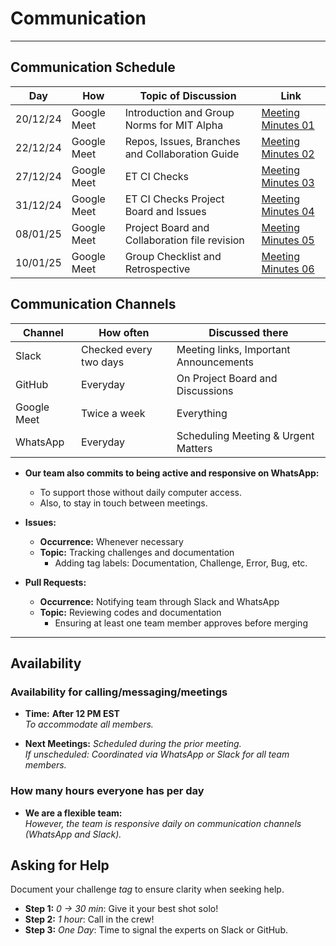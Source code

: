 # Communication

______________________________________________________________________

## Communication Schedule

<!-- markdownlint-disable MD013 MD004 -->

| **Day**   | **How**      | **Topic of Discussion**                  | **Link**                                      |
|-----------|--------------|------------------------------------------|----------------------------------------------|
| 20/12/24  | Google Meet  | Introduction and Group Norms for MIT Alpha | [Meeting Minutes 01](https://github.com/MIT-Emerging-Talent/ET6-foundations-group-28/blob/main/notes/meeting_minutes/01_meeting_minutes.md) |
| 22/12/24  | Google Meet  | Repos, Issues, Branches and Collaboration Guide | [Meeting Minutes 02](https://github.com/MIT-Emerging-Talent/ET6-foundations-group-28/blob/main/notes/meeting_minutes/02_meeting_minutes.md) |
| 27/12/24  | Google Meet  | ET CI Checks                              | [Meeting Minutes 03](https://github.com/MIT-Emerging-Talent/ET6-foundations-group-28/blob/main/notes/meeting_minutes/03_meeting_minutes.md) |
| 31/12/24  | Google Meet  | ET CI Checks Project Board and Issues     | [Meeting Minutes 04](https://github.com/MIT-Emerging-Talent/ET6-foundations-group-28/blob/main/notes/meeting_minutes/04_meeting_minutes.md) |
| 08/01/25  | Google Meet  | Project Board and Collaboration file revision | [Meeting Minutes 05](https://github.com/MIT-Emerging-Talent/ET6-foundations-group-28/blob/main/notes/meeting_minutes/05_meeting_minutes.md) |
| 10/01/25  | Google Meet  | Group Checklist and Retrospective         | [Meeting Minutes 06](https://github.com/MIT-Emerging-Talent/ET6-foundations-group-28/blob/main/notes/meeting_minutes/06_meeting_minutes.md) |

## Communication Channels

| **Channel**  | **How often**       | **Discussed there**                |
|--------------|---------------------|-------------------------------------|
| Slack        | Checked every two days | Meeting links, Important Announcements |
| GitHub       | Everyday            | On Project Board and Discussions   |
| Google Meet  | Twice a week        | Everything                         |
| WhatsApp     | Everyday            | Scheduling Meeting & Urgent Matters |

+ **Our team also commits to being active and responsive on WhatsApp:**  
  - To support those without daily computer access.  
  - Also, to stay in touch between meetings.  

+ **Issues:**
  - **Occurrence:** Whenever necessary  
  - **Topic:** Tracking challenges and documentation  
    - Adding tag labels: Documentation, Challenge, Error, Bug, etc.  

+ **Pull Requests:**
  - **Occurrence:** Notifying team through Slack and WhatsApp  
  - **Topic:**  Reviewing codes and documentation  
    - Ensuring at least one team member approves before merging  

______________________________________________________________________

## Availability

### Availability for calling/messaging/meetings

+ **Time:**  **After 12 PM EST**  
  _To accommodate all members._  

+ **Next Meetings:**   _Scheduled during the prior meeting._  
  _If unscheduled: Coordinated via WhatsApp or
  Slack for all team members._

### How many hours everyone has per day

+ **We are a flexible team:**  
  _However, the team is responsive daily on communication
  channels (WhatsApp and Slack)._

## Asking for Help

Document your challenge _tag_ to ensure clarity when seeking help.  

+ **Step 1:** _0 -> 30 min_: Give it your best shot solo!  
+ **Step 2:** _1 hour_:  Call in the crew!  
+ **Step 3:** _One Day_:  Time to signal the experts on Slack or GitHub.  

<!-- markdownlint-enable -->
